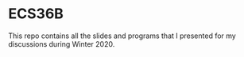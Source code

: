 # ECS36B

This repo contains all the slides and programs that I presented for my discussions during Winter 2020.
